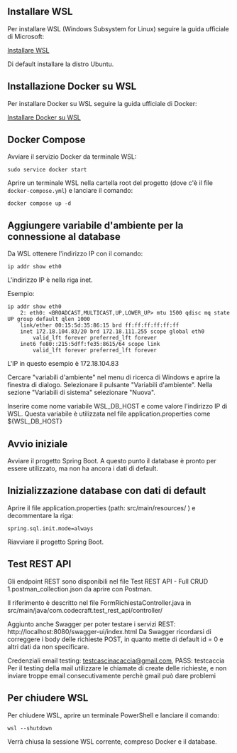 ## Installare WSL

Per installare WSL (Windows Subsystem for Linux) seguire la guida ufficiale di Microsoft:

   [Installare WSL](https://docs.microsoft.com/it-it/windows/wsl/install)

Di default installare la distro Ubuntu.

## Installazione Docker su WSL

Per installare Docker su WSL seguire la guida ufficiale di Docker:

   [Installare Docker su WSL](https://docs.docker.com/engine/install/ubuntu/)

## Docker Compose

Avviare il servizio Docker da terminale WSL:

   ```
   sudo service docker start
   ```

Aprire un terminale WSL nella cartella root del progetto (dove c'è il file `docker-compose.yml`) e lanciare il comando:

   ```
   docker compose up -d
   ```

## Aggiungere variabile d'ambiente per la connessione al database

Da WSL ottenere l'indirizzo IP con il comando:

   ```
   ip addr show eth0
   ```

L'indirizzo IP è nella riga inet.

Esempio:

    ip addr show eth0
        2: eth0: <BROADCAST,MULTICAST,UP,LOWER_UP> mtu 1500 qdisc mq state UP group default qlen 1000
        link/ether 00:15:5d:35:86:15 brd ff:ff:ff:ff:ff:ff
        inet 172.18.104.83/20 brd 172.18.111.255 scope global eth0
            valid_lft forever preferred_lft forever
        inet6 fe80::215:5dff:fe35:8615/64 scope link
            valid_lft forever preferred_lft forever

L'IP in questo esempio è 172.18.104.83

Cercare "variabili d'ambiente" nel menu di ricerca di Windows e aprire la finestra di dialogo.
Selezionare il pulsante "Variabili d'ambiente".
Nella sezione "Variabili di sistema" selezionare "Nuova".

Inserire come nome variabile WSL_DB_HOST e come valore l'indirizzo IP di WSL.
Questa variabile è utilizzata nel file application.properties come ${WSL_DB_HOST}

## Avvio iniziale

Avviare il progetto Spring Boot.
A questo punto il database è pronto per essere utilizzato, ma non ha ancora i dati di default.


## Inizializzazione database con dati di default

Aprire il file application.properties (path: src/main/resources/ ) e decommentare la riga:

   ```
   spring.sql.init.mode=always
   ```

Riavviare il progetto Spring Boot.

## Test REST API

Gli endpoint REST sono disponibili nel file Test REST API - Full CRUD 1.postman_collection.json da aprire con Postman.

Il riferimento è descritto nel file FormRichiestaController.java in src/main/java/com.codecraft.test_rest_api/controller/

Aggiunto anche Swagger per poter testare i servizi REST: http://localhost:8080/swagger-ui/index.html
Da Swagger ricordarsi di correggere i body delle richieste POST, in quanto mette di default id = 0 e altri dati da non specificare.

Credenziali email testing: testcascinacaccia@gmail.com,
PASS: testcaccia 
Per il testing della mail utilizzare le chiamate di create delle richieste, e non inviare troppe email consecutivamente perchè gmail può dare problemi

## Per chiudere WSL

Per chiudere WSL, aprire un terminale PowerShell e lanciare il comando:

   ```
   wsl --shutdown
   ```

Verrà chiusa la sessione WSL corrente, compreso Docker e il database.